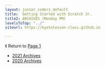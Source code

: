 ```yaml
---
layout: junior_coders_default
title:  Getting Started with Scratch Jr.  
title2: ARCHIVES (Monday PM) 
levelsToTop: "../"
siteurl: https://kyotolesson-class.github.io

---
```


《 Return to [Page 1](./a_mon0500pm.html)


* [2021 Archives ](./a_mon0500pm-Archives2021.html)
* [2020 Archives ](./a_mon0500pm-Archives2020.html)


<!-- <div class="bottomSpacer">

</div> -->